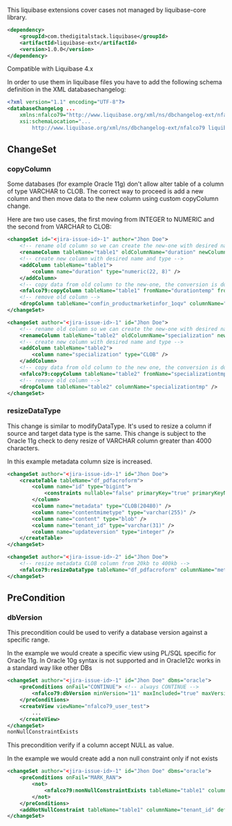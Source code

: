 This liquibase extensions cover cases not managed by liquibase-core library.

```xml
<dependency>
    <groupId>com.thedigitalstack.liquibase</groupId>
    <artifactId>liquibase-ext</artifactId>
    <version>1.0.0</version>
</dependency>
```

Compatible with Liquibase 4.x

In order to use them in liquibase files you have to add the following schema definition in the XML databasechangelog:

```xml
<?xml version="1.1" encoding="UTF-8"?>
<databaseChangeLog ...
    xmlns:nfalco79="http://www.liquibase.org/xml/ns/dbchangelog-ext/nfalco79"
    xsi:schemaLocation="...
        http://www.liquibase.org/xml/ns/dbchangelog-ext/nfalco79 liquibase/ext/nfalco79/dbchangelog-nfalco79.xsd">
```

## ChangeSet
### copyColumn

Some databases (for example Oracle 11g) don't allow alter table of a column of type VARCHAR to CLOB. The correct way to proceed is add a new column and then move data to the new column using custom copyColumn change.

Here are two use cases, the first moving from INTEGER to NUMERIC and the second from VARCHAR to CLOB:

```xml
<changeSet id="<jira-issue-id>-1" author="Jhon Doe">
    <!-- rename old column so we can create the new-one with desired name -->
    <renameColumn tableName="table1" oldColumnName="duration" newColumnName="durationtemp" />
    <!-- create new column with desired name and type -->
    <addColumn tableName="table1">
        <column name="duration" type="numeric(22, 8)" />
    </addColumn>
    <!-- copy data from old column to the new-one, the conversion is done internally using database specific function -->
    <nfalco79:copyColumn tableName="table1" fromName="durationtemp" fromType="INTEGER" toName="duration" toType="NUMERIC" />
    <!-- remove old column -->
    <dropColumn tableName="comfin_productmarketinfor_1oqv" columnName="durationtemp" />
</changeSet>

<changeSet author="<jira-issue-id>-1" id="Jhon Doe">
    <!-- rename old column so we can create the new-one with desired name -->
    <renameColumn tableName="table2" oldColumnName="specialization" newColumnName="specializationtmp" />
    <!-- create new column with desired name and type -->
    <addColumn tableName="table2">
        <column name="specialization" type="CLOB" />
    </addColumn>
    <!-- copy data from old column to the new one, the conversion is done internally using database specific function -->
    <nfalco79:copyColumn tableName="table2" fromName="specializationtmp" fromType="VARCHAR" toName="specialization" toType="CLOB" />
    <!-- remove old column -->
    <dropColumn tableName="table2" columnName="specializationtmp" />
</changeSet>
```

### resizeDataType

This change is similar to modifyDataType. It's used to resize a column if source and target data type is the same. This change is subject to the Oracle 11g check to deny resize of VARCHAR column greater than 4000 characters.

In this example metadata column size is increased.

```xml
<changeSet author="<jira-issue-id>-1" id="Jhon Doe">
	<createTable tableName="df_pdfacroform">
    	<column name="id" type="bigint">
    	    <constraints nullable="false" primaryKey="true" primaryKeyName="df_pdfacroform_pkey" />
	    </column>
    	<column name="metadata" type="CLOB(20480)" />
	    <column name="contentmimetype" type="varchar(255)" />
    	<column name="content" type="blob" />
	    <column name="tenant_id" type="varchar(31)" />
    	<column name="updateversion" type="integer" />
	</createTable>
</changeSet>

<changeSet author="<jira-issue-id>-2" id="Jhon Doe">
    <!-- resize metadata CLOB column from 20kb to 400kb -->
    <nfalco79:resizeDataType tableName="df_pdfacroform" columnName="metadata" newDataType="CLOB(409600)" oldDataType="CLOB" />
</changeSet>
```

## PreCondition
### dbVersion

This precondition could be used to verify a database version against a specific range.

In the example we would create a specific view using PL/SQL specific for Oracle 11g. In Oracle 10g syntax is not supported and in Oracle12c works in a standard way like other DBs

```xml
<changeSet author="<jira-issue-id>-1" id="Jhon Doe" dbms="oracle">
	<preConditions onFail="CONTINUE"> <!-- always CONTINUE -->
		<nfalco79:dbVersion minVersion="11" maxIncluded="true" maxVersion="12" maxIncluded="false" />
	</preConditions>
	<createView viewName="nfalco79_user_test">
		...
	</createView>
</changeSet>
nonNullConstraintExists
```

This precondition verify if a column accept NULL as value.

In the example we would create add a non null constraint only if not exists

```xml
<changeSet author="<jira-issue-id>-1" id="Jhon Doe" dbms="oracle">
	<preConditions onFail="MARK_RAN">
        <not>
            <nfalco79:nonNullConstraintExists tableName="table1" columnName="tenant_id" />
        </not>
	</preConditions>
    <addNotNullConstraint tableName="table1" columnName="tenant_id" defaultNullValue="N/A" columnDataType="VARCHAR" />
</changeSet>
```